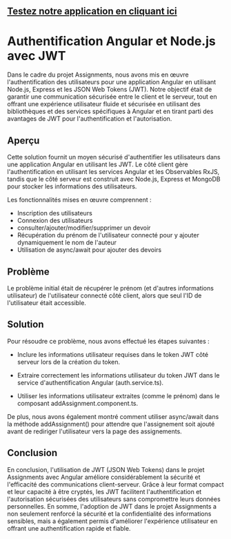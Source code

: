## [Testez notre application en cliquant ici ](https://assignementsmiage.onrender.com/)

# Authentification Angular et Node.js avec JWT

Dans le cadre du projet Assignments, nous avons mis en œuvre l'authentification des utilisateurs pour une application Angular en utilisant Node.js, Express et les JSON Web Tokens (JWT). Notre objectif était de garantir une communication sécurisée entre le client et le serveur, tout en offrant une expérience utilisateur fluide et sécurisée en utilisant des bibliothèques et des services spécifiques à Angular et en tirant parti des avantages de JWT pour l'authentification et l'autorisation.


## Aperçu

Cette solution fournit un moyen sécurisé d'authentifier les utilisateurs dans une application Angular en utilisant les JWT. Le côté client gère l'authentification en utilisant les services Angular et les Observables RxJS, tandis que le côté serveur est construit avec Node.js, Express et MongoDB pour stocker les informations des utilisateurs.


Les fonctionnalités mises en œuvre comprennent :

 - Inscription des utilisateurs
 - Connexion des utilisateurs
 - consulter/ajouter/modifier/supprimer un devoir
 - Récupération du prénom de l'utilisateur connecté pour y ajouter dynamiquement le nom de l'auteur
 - Utilisation de async/await pour ajouter des devoirs

## Problème

Le problème initial était de récupérer le prénom (et d'autres informations utilisateur) de l'utilisateur connecté côté client, alors que seul l'ID de l'utilisateur était accessible.

 ## Solution

Pour résoudre ce problème, nous avons effectué les étapes suivantes :

- Inclure les informations utilisateur requises dans le token JWT côté serveur lors de la création du token.

- Extraire correctement les informations utilisateur du token JWT dans le service d'authentification Angular (auth.service.ts).

- Utiliser les informations utilisateur extraites (comme le prénom) dans le composant addAssignment.component.ts.

De plus, nous avons également montré comment utiliser async/await dans la méthode addAssignment() pour attendre que l'assignement soit ajouté avant de rediriger l'utilisateur vers la page des assignements.

  
## Conclusion

En conclusion, l'utilisation de JWT (JSON Web Tokens) dans le projet Assignments avec Angular améliore considérablement la sécurité et l'efficacité des communications client-serveur. Grâce à leur format compact et leur capacité à être cryptés, les JWT facilitent l'authentification et l'autorisation sécurisées des utilisateurs sans compromettre leurs données personnelles.
En somme, l'adoption de JWT dans le projet Assignments a non seulement renforcé la sécurité et la confidentialité des informations sensibles, mais a également permis d'améliorer l'expérience utilisateur en offrant une authentification rapide et fiable.